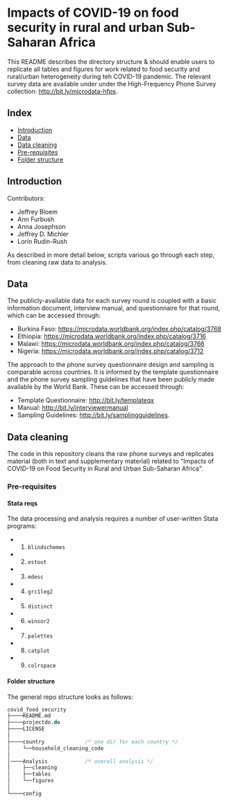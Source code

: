 # Impacts of COVID-19 on food security in rural and urban Sub-Saharan Africa
This README describes the directory structure & should enable users to replicate all tables and figures for work related to food security and rural/urban heterogeneity during teh COVID-19 pandemic. The relevant survey data are available under under the High-Frequency Phone Survey collection: http://bit.ly/microdata-hfps.   

 ## Index

 - [Introduction](#introduction)
 - [Data](#data)
 - [Data cleaning](#data-cleaning)
 - [Pre-requisites](#pre-requisites)
 - [Folder structure](#folder-structure)

## Introduction

Contributors:
* Jeffrey Bloem
* Ann Furbush 
* Anna Josephson
* Jeffrey D. Michler
* Lorin Rudin-Rush

As described in more detail below, scripts various go through each step, from cleaning raw data to analysis.

## Data 

The publicly-available data for each survey round is coupled with a basic information document, interview manual, and questionnaire for that round, which can be accessed through:
 - Burkina Faso: https://microdata.worldbank.org/index.php/catalog/3768
 - Ethiopia: https://microdata.worldbank.org/index.php/catalog/3716
 - Malawi: https://microdata.worldbank.org/index.php/catalog/3766
 - Nigeria: https://microdata.worldbank.org/index.php/catalog/3712
 
The approach to the phone survey questionnaire design and sampling is comparable across countries. It is informed by the template questionnaire and the phone survey sampling guidelines that have been publicly made available by the World Bank. These can be accessed through: 
 - Template Questionnaire: http://bit.ly/templateqx 
 - Manual: http://bit.ly/interviewermanual
 - Sampling Guidelines: http://bit.ly/samplingguidelines.

## Data cleaning

The code in this repository cleans the raw phone surveys and replicates material (both in text and supplementary material) related to "Impacts of COVID-19 on Food Security in Rural and Urban Sub-Saharan Africa". 

### Pre-requisites

#### Stata reqs

The data processing and analysis requires a number of user-written Stata programs:
   * 1. `blindschemes`
   * 2. `estout`
   * 3. `mdesc`
   * 4. `grc1leg2`
   * 5. `distinct`
   * 6. `winsor2`
   * 7. `palettes`
   * 8. `catplot`
   * 9. `colrspace` 

#### Folder structure

The general repo structure looks as follows:<br>

```stata
covid_food_security
├────README.md
├────projectdo.do
├────LICENSE
│    
├────country             /* one dir for each country */
│    └──household_cleaning_code 
│
│────Analysis            /* overall analysis */
│    ├──cleaning
│    ├──tables
│    └──figures
│   
└────config
```
